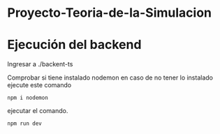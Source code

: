 # Proyecto-Teoria-de-la-Simulacion

# Ejecución del backend
Ingresar a ./backent-ts

Comprobar si tiene instalado nodemon en caso de no tener lo instalado ejecute este comando
```
npm i nodemon

```
ejecutar el comando.
```
npm run dev
```

